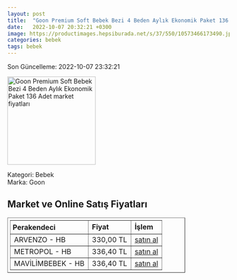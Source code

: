 ```yaml
---
layout: post
title:  "Goon Premium Soft Bebek Bezi 4 Beden Aylık Ekonomik Paket 136 Adet"
date:   2022-10-07 20:32:21 +0300
image: https://productimages.hepsiburada.net/s/37/550/10573466173490.jpg
categories: bebek
tags: bebek
---
```


Son Güncelleme: 2022-10-07 23:32:21

<img src="https://productimages.hepsiburada.net/s/37/550/10573466173490.jpg" width="200" alt="Goon Premium Soft Bebek Bezi 4 Beden Aylık Ekonomik Paket 136 Adet market fiyatları" />

Kategori: Bebek
<br />
Marka: Goon

<h2>Market ve Online Satış Fiyatları</h2>

<table border="1" style="padding: 5px;width:80%;">
  <tr>
    <td style="padding: 5px;"><strong>Perakendeci</strong></td>
    <td><strong>Fiyat</strong></td>
    <td><strong>İşlem</strong></td>
  </tr>
  <tr>
              <td title="Hepsiburada/ARVENZO Mağazası">ARVENZO - HB</td>
              <td>330,00 TL</td>
              <td><a title="Hepsiburada/ARVENZO Mağazası" target="_blank" href="https://www.hepsiburada.com/goon-premium-soft-bebek-bezi-4-beden-4-paket-136-adet-p-HBCV00001U430Y?magaza=arvenzo">satın al</a></td>
            </tr><tr>
              <td title="Hepsiburada/Metropol Mağazası">METROPOL - HB</td>
              <td>336,40 TL</td>
              <td><a title="Hepsiburada/Metropol Mağazası" target="_blank" href="https://www.hepsiburada.com/goon-premium-soft-bebek-bezi-4-beden-aylik-ekonomik-paket-136-adet-p-HBV00000LD06S?magaza=Metropol">satın al</a></td>
            </tr><tr>
              <td title="Hepsiburada/MAVİLİM BEBEK Mağazası">MAVİLİMBEBEK - HB</td>
              <td>336,40 TL</td>
              <td><a title="Hepsiburada/MAVİLİM BEBEK Mağazası" target="_blank" href="https://www.hepsiburada.com/goon-premium-soft-bebek-bezi-4-beden-aylik-ekonomik-paket-136-adet-p-HBV00000LD06S?magaza=MAV%C4%B0L%C4%B0MBEBEK">satın al</a></td>
            </tr>
</table>
